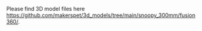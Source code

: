 Please find 3D model files here https://github.com/makerspet/3d_models/tree/main/snoopy_300mm/fusion360/.